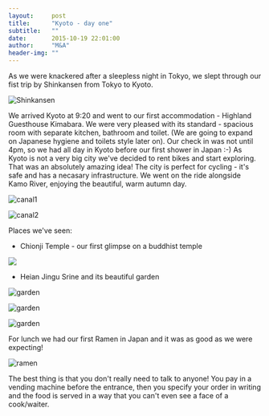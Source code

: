 ```yaml
---
layout:     post
title:      "Kyoto - day one"
subtitle:   ""
date:       2015-10-19 22:01:00
author:     "M&A"
header-img: ""
---
```


As we were knackered after a sleepless night in Tokyo, we slept through our fist trip by Shinkansen from Tokyo to Kyoto.

![Shinkansen](https://lh3.googleusercontent.com/-rhnjMgbMG5g/ViVv0DbYYsI/AAAAAAAAU1o/vKavOzxcqkY/s800-Ic42/20151019_061910.jpg)

We arrived Kyoto at 9:20 and went to our first accommodation - Highland Guesthouse Kimabara. We were very pleased with its standard - spacious room with separate kitchen, bathroom and toilet. (We are going to expand on Japanese hygiene and toilets style later on).
Our check in was not until 4pm, so we had all day in Kyoto before our first shower in Japan :-)
As Kyoto is not a very big city we've decided to rent bikes and start exploring. That was an absolutely amazing idea!
The city is perfect for cycling - it's safe and has a necasary infrastructure. We went on the ride alongside Kamo River, enjoying the beautiful, warm autumn day.

![canal1](https://lh3.googleusercontent.com/-6alkfkdrwU0/ViVv0MCC1eI/AAAAAAAAU1o/41aGTwzuLCU/s800-Ic42/20151019_111859.jpg)

![canal2](https://lh3.googleusercontent.com/-St5oKMpHvjc/ViVv0PbUpaI/AAAAAAAAU1o/G2AyCC3cMRo/s800-Ic42/20151019_111017.jpg)

Places we've seen:

- Chionji Temple - our first glimpse on a buddhist temple

![](https://lh3.googleusercontent.com/-iUP3K9JgHVo/ViePMVDh9gI/AAAAAAAAVVA/6opK_ZAC0OY/s800-Ic42/DSC09181.JPG)

- Heian Jingu Srine and its beautiful garden

![garden](https://lh3.googleusercontent.com/-nXlkJSe9Ft8/ViVv0POF0KI/AAAAAAAAU1o/9pvt8fEgtPs/s800-Ic42/20151019_134226.jpg)

![garden](https://lh3.googleusercontent.com/-U6f8LMMm8OA/ViVv0ELRxvI/AAAAAAAAU1o/YZHwORCSKv8/s800-Ic42/20151019_134748.jpg)

![garden](https://lh3.googleusercontent.com/-QkrAu_0KvII/ViVv0BRVmuI/AAAAAAAAU1o/s8wOt0NhV98/s800-Ic42/20151019_132549.jpg)

For lunch we had our first Ramen in Japan and it was as good as we were expecting!

![ramen](https://lh3.googleusercontent.com/-IQPnQTp4sBk/ViVv0Bo7AzI/AAAAAAAAVFM/Laz_YZMl0bY/s800-Ic42/20151019_144405.jpg)

The best thing is that you don't really need to talk to anyone! You pay in a vending machine before the entrance, then you specify your order in writing and the food is served in a way that you can't even see a face of a cook/waiter.
